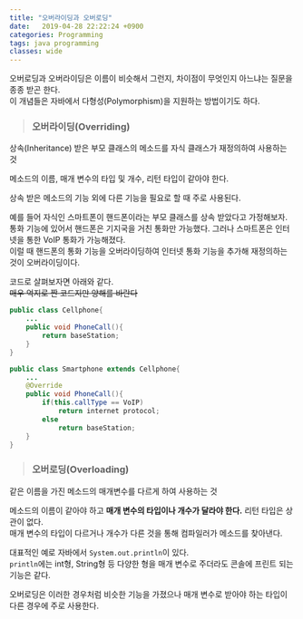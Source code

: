 ```yaml
---
title: "오버라이딩과 오버로딩"
date:   2019-04-28 22:22:24 +0900
categories: Programming
tags: java programming
classes: wide
---
```


오버로딩과 오버라이딩은 이름이 비슷해서 그런지, 차이점이 무엇인지 아느냐는 질문을 종종 받곤 한다.  
이 개념들은 자바에서 다형성(Polymorphism)을 지원하는 방법이기도 하다.  
  
> ### 오버라이딩(Overriding)

상속(Inheritance) 받은 부모 클래스의 메소드를 자식 클래스가 재정의하여 사용하는 것  

메소드의 이름, 매개 변수의 타입 및 개수, 리턴 타입이 같아야 한다.  
  
상속 받은 메소드의 기능 외에 다른 기능을 필요로 할 때 주로 사용된다.  

예를 들어 자식인 스마트폰이 핸드폰이라는 부모 클래스를 상속 받았다고 가정해보자.  
통화 기능에 있어서 핸드폰은 기지국을 거친 통화만 가능했다. 그러나 스마트폰은 인터넷을 통한 VoIP 통화가 가능해졌다.  
이럴 때 핸드폰의 통화 기능을 오버라이딩하여 인터넷 통화 기능을 추가해 재정의하는 것이 오버라이딩이다.  

코드로 살펴보자면 아래와 같다.  
~~매우 억지로 짠 코드지만 양해를 바란다~~  
  
```java
public class Cellphone{
	...
	public void PhoneCall(){
		return baseStation;
	}
}

public class Smartphone extends Cellphone{
	...
	@Override
	public void PhoneCall(){
		if(this.callType == VoIP)
			return internet protocol;
		else
			return baseStation;
	}
}
```
  
> ### 오버로딩(Overloading)

같은 이름을 가진 메소드의 매개변수를 다르게 하여 사용하는 것  

메소드의 이름이 같아야 하고 **매개 변수의 타입이나 개수가 달라야 한다.** 리턴 타입은 상관이 없다.  
매개 변수의 타입이 다르거나 개수가 다른 것을 통해 컴파일러가 메소드를 찾아낸다.  
  
대표적인 예로 자바에서 `System.out.println`이 있다.  
`println`에는 int형, String형 등 다양한 형을 매개 변수로 주더라도 콘솔에 프린트 되는 기능은 같다.  
  
오버로딩은 이러한 경우처럼 비슷한 기능을 가졌으나 매개 변수로 받아야 하는 타입이 다른 경우에 주로 사용한다.  